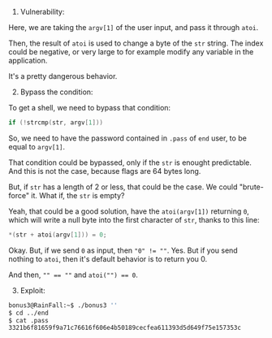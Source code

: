 1. Vulnerability:

Here, we are taking the `argv[1]` of the user input, and pass it through `atoi`.

Then, the result of `atoi` is used to change a byte of the `str` string.
The index could be negative, or very large to for example modify any variable in the application.

It's a pretty dangerous behavior.

2. Bypass the condition:

To get a shell, we need to bypass that condition:
```c
if (!strcmp(str, argv[1]))
```

So, we need to have the password contained in `.pass` of `end` user,
to be equal to `argv[1]`.

That condition could be bypassed, only if the `str` is enought predictable.
And this is not the case, because flags are 64 bytes long.

But, if `str` has a length of 2 or less, that could be the case. We could "brute-force"
it. What if, the `str` is empty?

Yeah, that could be a good solution, have the `atoi(argv[1])` returning `0`,
which will write a null byte into the first character of `str`, thanks to this line:

```c
*(str + atoi(argv[1])) = 0;
```

Okay. But, if we send `0` as input, then `"0" != ""`. Yes. But if you send nothing to `atoi`,
then it's default behavior is to return you 0.

And then, `"" == ""` and `atoi("") == 0`.

3. Exploit:

```sh
bonus3@RainFall:~$ ./bonus3 ''
$ cd ../end
$ cat .pass
3321b6f81659f9a71c76616f606e4b50189cecfea611393d5d649f75e157353c
```